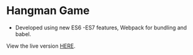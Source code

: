 # Hangman Game
- Developed using new ES6 -ES7 features, Webpack for bundling and babel.

View the live version [HERE](https://hangman-game-by-abraham.surge.sh/).
